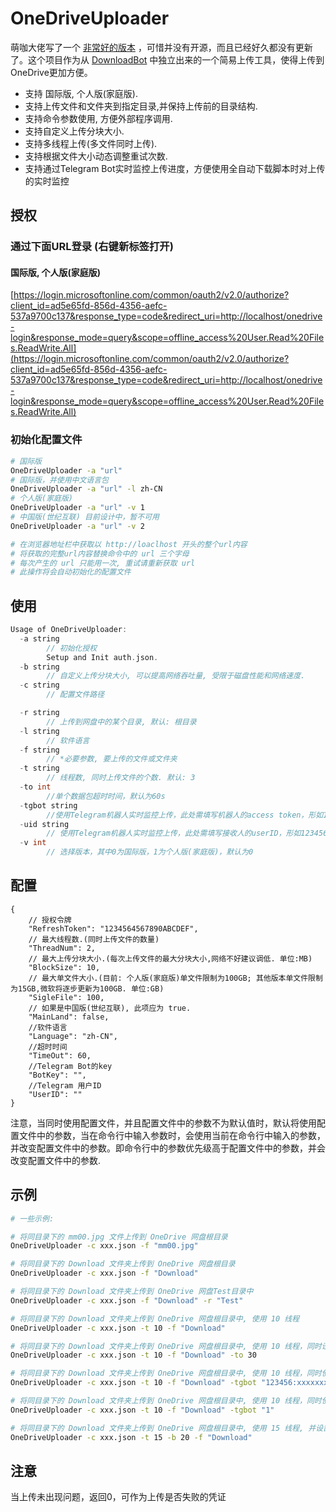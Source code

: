 # OneDriveUploader

萌咖大佬写了一个 [非常好的版本](https://github.com/MoeClub/OneList/tree/master/OneDriveUploader) ，可惜并没有开源，而且已经好久都没有更新了。这个项目作为从 [DownloadBot](https://github.com/gaowanliang/DownloadBot) 中独立出来的一个简易上传工具，使得上传到OneDrive更加方便。


- 支持 国际版, 个人版(家庭版).
- 支持上传文件和文件夹到指定目录,并保持上传前的目录结构.
- 支持命令参数使用, 方便外部程序调用.
- 支持自定义上传分块大小.
- 支持多线程上传(多文件同时上传).
- 支持根据文件大小动态调整重试次数.
- 支持通过Telegram Bot实时监控上传进度，方便使用全自动下载脚本时对上传的实时监控

## 授权
### 通过下面URL登录 (右键新标签打开)
#### 国际版, 个人版(家庭版)
[https://login.microsoftonline.com/common/oauth2/v2.0/authorize?client_id=ad5e65fd-856d-4356-aefc-537a9700c137&response_type=code&redirect_uri=http://localhost/onedrive-login&response_mode=query&scope=offline_access%20User.Read%20Files.ReadWrite.All](https://login.microsoftonline.com/common/oauth2/v2.0/authorize?client_id=ad5e65fd-856d-4356-aefc-537a9700c137&response_type=code&redirect_uri=http://localhost/onedrive-login&response_mode=query&scope=offline_access%20User.Read%20Files.ReadWrite.All)


### 初始化配置文件
```bash
# 国际版
OneDriveUploader -a "url"
# 国际版，并使用中文语言包
OneDriveUploader -a "url" -l zh-CN
# 个人版(家庭版)
OneDriveUploader -a "url" -v 1
# 中国版(世纪互联) 目前设计中，暂不可用
OneDriveUploader -a "url" -v 2

# 在浏览器地址栏中获取以 http://loaclhost 开头的整个url内容
# 将获取的完整url内容替换命令中的 url 三个字母
# 每次产生的 url 只能用一次, 重试请重新获取 url
# 此操作将会自动初始化的配置文件
```

## 使用
```c
Usage of OneDriveUploader:
  -a string
        // 初始化授权
        Setup and Init auth.json.
  -b string
        // 自定义上传分块大小, 可以提高网络吞吐量, 受限于磁盘性能和网络速度.
  -c string
        // 配置文件路径

  -r string
        // 上传到网盘中的某个目录, 默认: 根目录
  -l string
        // 软件语言
  -f string
        // *必要参数, 要上传的文件或文件夹
  -t string
        // 线程数, 同时上传文件的个数. 默认: 3
  -to int
        //单个数据包超时时间，默认为60s
  -tgbot string
        //使用Telegram机器人实时监控上传，此处需填写机器人的access token，形如123456789:xxxxxxxxx，输入时需使用双引号包裹。当写入内容为“1”时，使用配置文件中的BotKey和UserID作为载入项
  -uid string
        // 使用Telegram机器人实时监控上传，此处需填写接收人的userID，形如123456789
  -v int
        // 选择版本，其中0为国际版，1为个人版(家庭版)，默认为0
```

## 配置
```jsonc
{
    // 授权令牌
    "RefreshToken": "1234564567890ABCDEF",
    // 最大线程数.(同时上传文件的数量)
    "ThreadNum": 2,
    // 最大上传分块大小.(每次上传文件的最大分块大小,网络不好建议调低. 单位:MB)
    "BlockSize": 10,
    // 最大单文件大小.(目前: 个人版(家庭版)单文件限制为100GB; 其他版本单文件限制为15GB,微软将逐步更新为100GB. 单位:GB)
    "SigleFile": 100,
    // 如果是中国版(世纪互联), 此项应为 true.
    "MainLand": false,
    //软件语言
    "Language": "zh-CN",
    //超时时间
    "TimeOut": 60,
    //Telegram Bot的key
    "BotKey": "",
    //Telegram 用户ID
    "UserID": ""
}
```
注意，当同时使用配置文件，并且配置文件中的参数不为默认值时，默认将使用配置文件中的参数，当在命令行中输入参数时，会使用当前在命令行中输入的参数，并改变配置文件中的参数。即命令行中的参数优先级高于配置文件中的参数，并会改变配置文件中的参数.

## 示例
```bash
# 一些示例:

# 将同目录下的 mm00.jpg 文件上传到 OneDrive 网盘根目录
OneDriveUploader -c xxx.json -f "mm00.jpg"

# 将同目录下的 Download 文件夹上传到 OneDrive 网盘根目录
OneDriveUploader -c xxx.json -f "Download" 

# 将同目录下的 Download 文件夹上传到 OneDrive 网盘Test目录中
OneDriveUploader -c xxx.json -f "Download" -r "Test"

# 将同目录下的 Download 文件夹上传到 OneDrive 网盘根目录中, 使用 10 线程
OneDriveUploader -c xxx.json -t 10 -f "Download" 

# 将同目录下的 Download 文件夹上传到 OneDrive 网盘根目录中, 使用 10 线程，同时设置超时时间为30秒
OneDriveUploader -c xxx.json -t 10 -f "Download" -to 30

# 将同目录下的 Download 文件夹上传到 OneDrive 网盘根目录中, 使用 10 线程，同时使用 Telegram Bot 实时监控上传进度
OneDriveUploader -c xxx.json -t 10 -f "Download" -tgbot "123456:xxxxxxxx" -uid 123456789

# 将同目录下的 Download 文件夹上传到 OneDrive 网盘根目录中, 使用 10 线程，同时使用配置文件中的 Telegram Bot 参数载入程序实时监控上传进度（前提是配置文件中含有Telegram Bot 的参数）
OneDriveUploader -c xxx.json -t 10 -f "Download" -tgbot "1"

# 将同目录下的 Download 文件夹上传到 OneDrive 网盘根目录中, 使用 15 线程, 并设置分块大小为 20M
OneDriveUploader -c xxx.json -t 15 -b 20 -f "Download" 

```

## 注意
当上传未出现问题，返回0，可作为上传是否失败的凭证